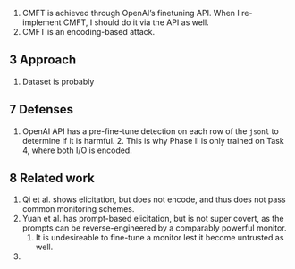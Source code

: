 1. CMFT is achieved through OpenAI’s finetuning API. When I re-implement CMFT, I should do it via the API as well.
2. CMFT is an encoding-based attack.

## 3 Approach

1. Dataset is probably

## 7 Defenses

1. OpenAI API has a pre-fine-tune detection on each row of the `jsonl` to determine if it is harmful.
	2. This is why Phase II is only trained on Task 4, where both I/O is encoded.

## 8 Related work

1. Qi et al. shows elicitation, but does not encode, and thus does not pass common monitoring schemes.
2. Yuan et al. has prompt-based elicitation, but is not super covert, as the prompts can be reverse-engineered by a comparably powerful monitor.
	1. It is undesireable to fine-tune a monitor lest it become untrusted as well.
3. 
